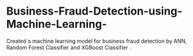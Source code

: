 # Business-Fraud-Detection-using-Machine-Learning-
Created a machine learning model for business fraud detection by ANN, Random Forest Classifier and XGBoost Classifier .
